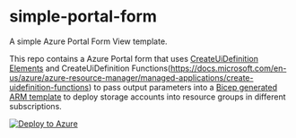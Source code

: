 # simple-portal-form

A simple Azure Portal Form View template.

This repo contains a Azure Portal form that uses [CreateUiDefinition Elements](https://docs.microsoft.com/en-us/azure/azure-resource-manager/managed-applications/create-uidefinition-elements) and CreateUiDefinition Functions(https://docs.microsoft.com/en-us/azure/azure-resource-manager/managed-applications/create-uidefinition-functions) to pass output parameters into a [Bicep generated ARM template](https://docs.microsoft.com/en-us/azure/azure-resource-manager/bicep/bicep-cli#build) to deploy storage accounts into resource groups in different subscriptions.

[![Deploy to Azure](https://aka.ms/deploytoazurebutton)](https://portal.azure.com/#blade/Microsoft_Azure_CreateUIDef/CustomDeploymentBlade/uri/https%3A%2F%2Fraw.githubusercontent.com%2Fglennmusa%2Fsimple-portal-form%2Fmain%2Fmain.json/uiFormDefinitionUri/https%3A%2F%2Fraw.githubusercontent.com%2Fglennmusa%2Fsimple-portal-form%2Fmain%2Fform.json)
